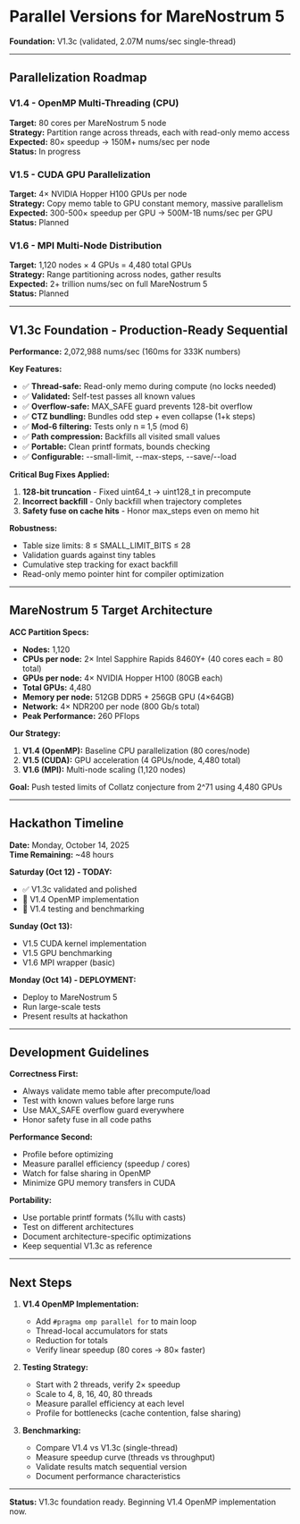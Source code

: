 # Parallel Versions for MareNostrum 5

**Foundation:** V1.3c (validated, 2.07M nums/sec single-thread)

---

## Parallelization Roadmap

### V1.4 - OpenMP Multi-Threading (CPU)
**Target:** 80 cores per MareNostrum 5 node  
**Strategy:** Partition range across threads, each with read-only memo access  
**Expected:** 80× speedup → 150M+ nums/sec per node  
**Status:** In progress

### V1.5 - CUDA GPU Parallelization
**Target:** 4× NVIDIA Hopper H100 GPUs per node  
**Strategy:** Copy memo table to GPU constant memory, massive parallelism  
**Expected:** 300-500× speedup per GPU → 500M-1B nums/sec per GPU  
**Status:** Planned

### V1.6 - MPI Multi-Node Distribution
**Target:** 1,120 nodes × 4 GPUs = 4,480 total GPUs  
**Strategy:** Range partitioning across nodes, gather results  
**Expected:** 2+ trillion nums/sec on full MareNostrum 5  
**Status:** Planned

---

## V1.3c Foundation - Production-Ready Sequential

**Performance:** 2,072,988 nums/sec (160ms for 333K numbers)

**Key Features:**
- ✅ **Thread-safe:** Read-only memo during compute (no locks needed)
- ✅ **Validated:** Self-test passes all known values
- ✅ **Overflow-safe:** MAX_SAFE guard prevents 128-bit overflow
- ✅ **CTZ bundling:** Bundles odd step + even collapse (1+k steps)
- ✅ **Mod-6 filtering:** Tests only n ≡ 1,5 (mod 6)
- ✅ **Path compression:** Backfills all visited small values
- ✅ **Portable:** Clean printf formats, bounds checking
- ✅ **Configurable:** --small-limit, --max-steps, --save/--load

**Critical Bug Fixes Applied:**
1. **128-bit truncation** - Fixed uint64_t → uint128_t in precompute
2. **Incorrect backfill** - Only backfill when trajectory completes
3. **Safety fuse on cache hits** - Honor max_steps even on memo hit

**Robustness:**
- Table size limits: 8 ≤ SMALL_LIMIT_BITS ≤ 28
- Validation guards against tiny tables
- Cumulative step tracking for exact backfill
- Read-only memo pointer hint for compiler optimization

---

## MareNostrum 5 Target Architecture

**ACC Partition Specs:**
- **Nodes:** 1,120
- **CPUs per node:** 2× Intel Sapphire Rapids 8460Y+ (40 cores each = 80 total)
- **GPUs per node:** 4× NVIDIA Hopper H100 (80GB each)
- **Total GPUs:** 4,480
- **Memory per node:** 512GB DDR5 + 256GB GPU (4×64GB)
- **Network:** 4× NDR200 per node (800 Gb/s total)
- **Peak Performance:** 260 PFlops

**Our Strategy:**
1. **V1.4 (OpenMP):** Baseline CPU parallelization (80 cores/node)
2. **V1.5 (CUDA):** GPU acceleration (4 GPUs/node, 4,480 total)
3. **V1.6 (MPI):** Multi-node scaling (1,120 nodes)

**Goal:** Push tested limits of Collatz conjecture from 2^71 using 4,480 GPUs

---

## Hackathon Timeline

**Date:** Monday, October 14, 2025  
**Time Remaining:** ~48 hours

**Saturday (Oct 12) - TODAY:**
- ✅ V1.3c validated and polished
- 🔄 V1.4 OpenMP implementation
- 🔄 V1.4 testing and benchmarking

**Sunday (Oct 13):**
- V1.5 CUDA kernel implementation
- V1.5 GPU benchmarking
- V1.6 MPI wrapper (basic)

**Monday (Oct 14) - DEPLOYMENT:**
- Deploy to MareNostrum 5
- Run large-scale tests
- Present results at hackathon

---

## Development Guidelines

**Correctness First:**
- Always validate memo table after precompute/load
- Test with known values before large runs
- Use MAX_SAFE overflow guard everywhere
- Honor safety fuse in all code paths

**Performance Second:**
- Profile before optimizing
- Measure parallel efficiency (speedup / cores)
- Watch for false sharing in OpenMP
- Minimize GPU memory transfers in CUDA

**Portability:**
- Use portable printf formats (%llu with casts)
- Test on different architectures
- Document architecture-specific optimizations
- Keep sequential V1.3c as reference

---

## Next Steps

1. **V1.4 OpenMP Implementation:**
   - Add `#pragma omp parallel for` to main loop
   - Thread-local accumulators for stats
   - Reduction for totals
   - Verify linear speedup (80 cores → 80× faster)

2. **Testing Strategy:**
   - Start with 2 threads, verify 2× speedup
   - Scale to 4, 8, 16, 40, 80 threads
   - Measure parallel efficiency at each level
   - Profile for bottlenecks (cache contention, false sharing)

3. **Benchmarking:**
   - Compare V1.4 vs V1.3c (single-thread)
   - Measure speedup curve (threads vs throughput)
   - Validate results match sequential version
   - Document performance characteristics

---

**Status:** V1.3c foundation ready. Beginning V1.4 OpenMP implementation now.

